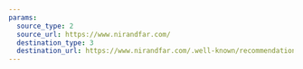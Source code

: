 ```yaml
---
params:
  source_type: 2
  source_url: https://www.nirandfar.com/
  destination_type: 3
  destination_url: https://www.nirandfar.com/.well-known/recommendations.opml
---
```


